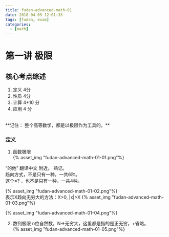 ```yaml
---
title: fudan-advanced-math-01
date: 2018-04-05 12:01:33
tags: [fudan, exam]
categories:
  - [math]
---
```


# 第一讲 极限
## 核心考点综述
1. 定义  4分
2. 性质  4分
3. 计算  4+10 分
4. 应用  4 分
<br>
**记住： 整个高等数学，都是以极限作为工具的。**

### 定义
1. 函数极限<br>
{% asset_img "fudan-advanced-math-01-01.png"%}

“的他” 翻译中文 附近。 熟记。<br>
趋向方式，不是只有一种，一共6种。 <br>
这个=? ，也不是只有一种，一共4种。<br>

{% asset_img "fudan-advanced-math-01-02.png"%}
<br>
表示X趋向无穷大的方法：X>0, |x|>X
{% asset_img "fudan-advanced-math-01-03.png"%}

{% asset_img "fudan-advanced-math-01-04.png"%}

2. 数列极限
n位自然数，N->无穷大，这里都是指的是正无穷，+省略。 <br>
{% asset_img "fudan-advanced-math-01-05.png"%}
